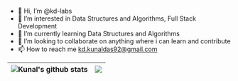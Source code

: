 - 👋 Hi, I’m @kd-labs
- 👀 I’m interested in Data Structures and Algorithms, Full Stack Development
- 🌱 I’m currently learning Data Structures and Algorithms
- 💞️ I’m looking to collaborate on anything where i can learn and contribute
- 📫 How to reach me kd.kunaldas92@gmail.com

| <img align="center" src="https://github-readme-stats.vercel.app/api?username=kd-labs&show_icons=true&theme=buefy&hide_border=true" alt="Kunal's github stats" /> | <img align="center" src="https://github-readme-stats.vercel.app/api/top-langs/?username=kd-labs&layout=compact&theme=buefy&hide_border=true" /> |
| ---------------------------------------------------------------------------------------------------------------------------------------------------------------- | ----------------------------------------------------------------------------------------------------------------------------------------------- |

<!---
kd-labs/kd-labs is a ✨ special ✨ repository because its `README.md` (this file) appears on your GitHub profile.
You can click the Preview link to take a look at your changes.
--->
